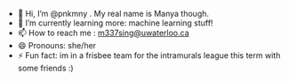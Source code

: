 - 👋 Hi, I’m @pnkmny . My real name is Manya though. 
- 🌱 I’m currently learning more: machine learning stuff! 
- 📫 How to reach me : m337sing@uwaterloo.ca
- 😄 Pronouns: she/her
- ⚡ Fun fact: im in a frisbee team for the intramurals league this term with some friends :)

<!---
pnkmny/pnkmny is a ✨ special ✨ repository because its `README.md` (this file) appears on your GitHub profile.
You can click the Preview link to take a look at your changes.
--->
